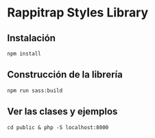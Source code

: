# Rappitrap Styles Library

## Instalación

```
npm install
```

## Construcción de la librería

```
npm run sass:build
```

## Ver las clases y ejemplos

```
cd public & php -S localhost:8000
```

